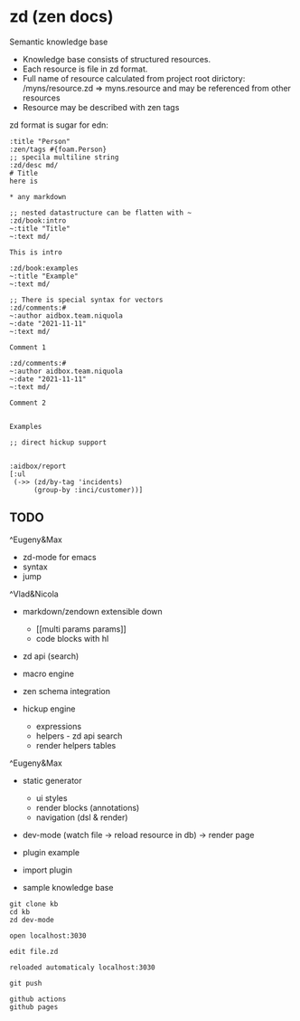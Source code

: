 # zd (zen docs)

Semantic knowledge base


* Knowledge base consists of structured resources.
* Each resource is file in zd format.
* Full name of resource calculated from project root dirictory: /myns/resource.zd => myns.resource
and may be referenced from other resources
* Resource may be described with zen tags


zd format is sugar for edn:

```edn
:title "Person"
:zen/tags #{foam.Person}
;; specila multiline string
:zd/desc md/
# Title
here is 

* any markdown

;; nested datastructure can be flatten with ~
:zd/book:intro
~:title "Title"
~:text md/

This is intro

:zd/book:examples
~:title "Example"
~:text md/

;; There is special syntax for vectors
:zd/comments:#
~:author aidbox.team.niquola
~:date "2021-11-11"
~:text md/

Comment 1

:zd/comments:#
~:author aidbox.team.niquola
~:date "2021-11-11"
~:text md/

Comment 2


Examples

;; direct hickup support


:aidbox/report
[:ul
 (->> (zd/by-tag 'incidents)
      (group-by :inci/customer))]
```

## TODO

^Eugeny&Max
* zd-mode for emacs
 * syntax
 * jump

^Vlad&Nicola
* markdown/zendown extensible down 
  * [[multi params params]]
  * code blocks with hl

* zd api (search)

* macro engine

* zen schema integration

* hickup engine
  * expressions
  * helpers - zd api search 
  * render helpers tables

^Eugeny&Max
* static generator
  * ui styles
  * render blocks  (annotations)
  * navigation (dsl & render)  

* dev-mode (watch file -> reload resource in db) -> render page

* plugin example
* import plugin

* sample knowledge base


```
git clone kb
cd kb
zd dev-mode

open localhost:3030

edit file.zd

reloaded automaticaly localhost:3030

git push

github actions
github pages

```
